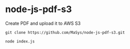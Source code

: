 # node-js-pdf-s3
Create PDF and upload it to AWS S3

```
git clone https://github.com/MaSys/node-js-pdf-s3.git
```

```
node index.js
```
